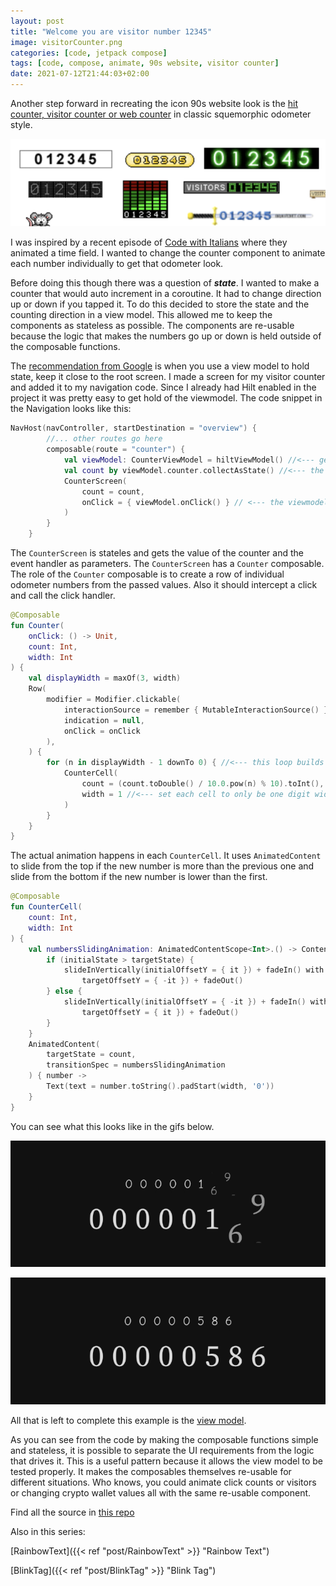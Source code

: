 ```yaml
---
layout: post
title: "Welcome you are visitor number 12345"
image: visitorCounter.png
categories: [code, jetpack compose]
tags: [code, compose, animate, 90s website, visitor counter]
date: 2021-07-12T21:44:03+02:00
---
```

Another step forward in recreating the icon 90s website look is the [hit counter, visitor counter or web counter](https://www.awwwards.com/5-old-school-web-design-trends-nobody-misses.html) in classic squemorphic odometer style.

![hit counters](hitCounters.png)

I was inspired by a recent episode of [Code with Italians](https://youtu.be/zoq1n_0Lkp8?t=5919) where they animated a time field. I wanted to change the counter component to animate each number individually to get that odometer look.

Before doing this though there was a question of ***state***. I wanted to make a counter that would auto increment in a coroutine. It had to change direction up or down if you tapped it. To do this decided to store the state and the counting direction in a view model. This allowed me to keep the components as stateless as possible. The components are re-usable because the logic that makes the numbers go up or down is held outside of the composable functions.

The [recommendation from Google](https://youtu.be/0z_dwBGQQWQ?t=451) is when you use a view model to hold state, keep it close to the root screen. I made a screen for my visitor counter and added it to my navigation code. Since I already had Hilt enabled in the project it was pretty easy to get hold of the viewmodel. The code snippet in the Navigation looks like this:

```kotlin
NavHost(navController, startDestination = "overview") {
        //... other routes go here
        composable(route = "counter") {
            val viewModel: CounterViewModel = hiltViewModel() //<--- get the viewmodel from Hilt
            val count by viewModel.counter.collectAsState() //<--- the viewmodel exposes the counter as a StateFlow
            CounterScreen(
                count = count,
                onClick = { viewModel.onClick() } // <--- the viewmodel provides a method for when the element is clicked
            )
        }
    }
```

The `CounterScreen` is stateles and gets the value of the counter and the event handler as parameters. The `CounterScreen` has a `Counter` composable. The role of the `Counter` composable is to create a row of individual odometer numbers from the passed values. Also it should intercept a click and call the click handler.

```kotlin
@Composable
fun Counter(
    onClick: () -> Unit,
    count: Int,
    width: Int
) {
    val displayWidth = maxOf(3, width)
    Row(
        modifier = Modifier.clickable(
            interactionSource = remember { MutableInteractionSource() },
            indication = null,
            onClick = onClick
        ),
    ) {
        for (n in displayWidth - 1 downTo 0) { //<--- this loop builds the row based on the number
            CounterCell(
                count = (count.toDouble() / 10.0.pow(n) % 10).toInt(), //<--- split the number in to units, tens, hundreds etc
                width = 1 //<--- set each cell to only be one digit wide
            )
        }
    }
}
```

The actual animation happens in each `CounterCell`. It uses `AnimatedContent` to slide from the top if the new number is more than the previous one and slide from the bottom if the new number is lower than the first.

```kotlin
@Composable
fun CounterCell(
    count: Int,
    width: Int
) {
    val numbersSlidingAnimation: AnimatedContentScope<Int>.() -> ContentTransform = {
        if (initialState > targetState) {
            slideInVertically(initialOffsetY = { it }) + fadeIn() with slideOutVertically(
                targetOffsetY = { -it }) + fadeOut()
        } else {
            slideInVertically(initialOffsetY = { -it }) + fadeIn() with slideOutVertically(
                targetOffsetY = { it }) + fadeOut()
        }
    }
    AnimatedContent(
        targetState = count,
        transitionSpec = numbersSlidingAnimation
    ) { number ->
        Text(text = number.toString().padStart(width, '0'))
    }
}
```

You can see what this looks like in the gifs below.

![visitor counter going up - click me to see the animation](visitorCounter.gif)

![visitor counter going down - click me to see the animation](visitorCounterDown.gif)

All that is left to complete this example is the [view model](https://github.com/maiatoday/MagicSprinkles/blob/main/app/src/main/java/net/maiatoday/magicsprinkles/CounterViewModel.kt). 

As you can see from the code by making the composable functions simple and stateless, it is possible to separate the UI requirements from the logic that drives it. This is a useful pattern because it allows the view model to be tested properly. It makes the composables themselves re-usable for different situations. Who knows, you could animate click counts or visitors or changing crypto wallet values all with the same re-usable component.

Find all the source in [this repo](https://github.com/maiatoday/MagicSprinkles)

Also in this series:

[RainbowText]({{< ref "post/RainbowText" >}} "Rainbow Text")

[BlinkTag]({{< ref "post/BlinkTag" >}} "Blink Tag")